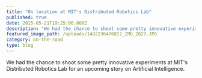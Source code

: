 ```yaml
---
title: "On location at MIT's Distributed Robotics Lab"
published: true
date: 2015-05-21T19:25:00.000Z
description: "We had the chance to shoot some pretty innovative experiments at MIT's Distributed Robotics Lab for an upcoming story on Artificial Intelligence."
featured_image_path: /uploads/1432236476817_IMG_2827.JPG
category: on-the-road
type: blog
---
```


We had the chance to shoot some pretty innovative experiments at MIT's Distributed Robotics Lab for an upcoming story on Artificial Intelligence.

